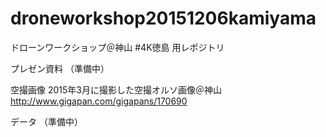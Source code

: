 # droneworkshop20151206kamiyama
ドローンワークショップ＠神山 #4K徳島 用レポジトリ

プレゼン資料
（準備中）

空撮画像
2015年3月に撮影した空撮オルソ画像＠神山
http://www.gigapan.com/gigapans/170690

データ
（準備中）


